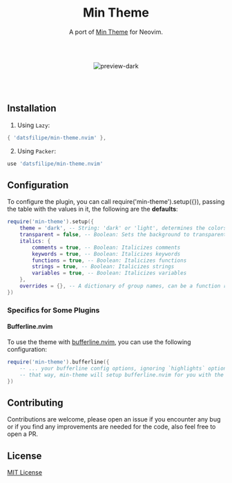 <div align="center">

# Min Theme

A port of [Min Theme](https://github.com/miguelsolorio/min-theme) for Neovim.

<br/>
<br/>

![preview-dark](https://user-images.githubusercontent.com/76636791/235570903-edfbd62e-3908-4f5b-ae03-4b9945d58020.png) 

<br/>
<br/>

</div>

## Installation

1. Using `Lazy`:

```lua
{ 'datsfilipe/min-theme.nvim' },
```

2. Using `Packer`:

```lua
use 'datsfilipe/min-theme.nvim'
```

## Configuration

To configure the plugin, you can call require('min-theme').setup({}), passing the table with the values in it, the following are the **defaults**:

```lua
require('min-theme').setup({
    theme = 'dark', -- String: 'dark' or 'light', determines the colorscheme used (obs: if your config sets vim.o.background, this will do nothing)
    transparent = false, -- Boolean: Sets the background to transparent
    italics: {
        comments = true, -- Boolean: Italicizes comments
        keywords = true, -- Boolean: Italicizes keywords
        functions = true, -- Boolean: Italicizes functions
        strings = true, -- Boolean: Italicizes strings
        variables = true, -- Boolean: Italicizes variables
    },
    overrides = {}, -- A dictionary of group names, can be a function returning a dictionary or a table.
})
```

### Specifics for Some Plugins

#### Bufferline.nvim

To use the theme with [bufferline.nvim](https://github.com/akinsho/bufferline.nvim), you can use the following configuration:

```lua
require('min-theme').bufferline({
    -- ... your bufferline config options, ignoring `highlights` option
    -- that way, min-theme will setup bufferline.nvim for you with the theme highlight groups.
})
```

## Contributing

Contributions are welcome, please open an issue if you encounter any bug or if you find any improvements are needed for the code, also feel free to open a PR.

## License

[MIT License](LICENSE) 
